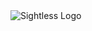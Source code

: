 <img src="https://github.com/superzackx/Sightless/blob/main/assets/%7B%20%7D.png" alt="Sightless Logo">
